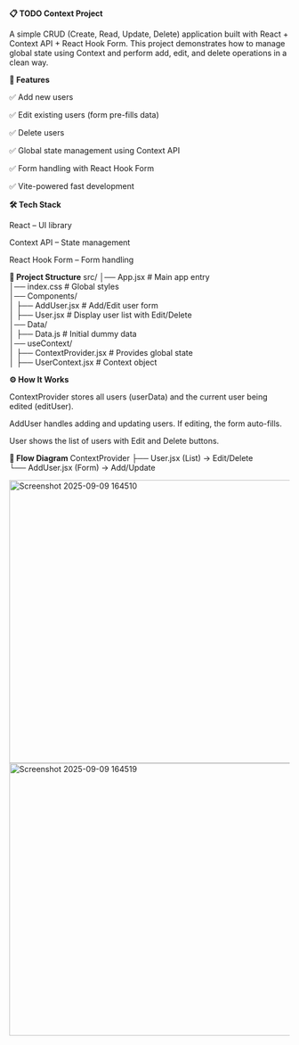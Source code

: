**📋 TODO Context Project**

A simple CRUD (Create, Read, Update, Delete) application built with React + Context API + React Hook Form.
This project demonstrates how to manage global state using Context and perform add, edit, and delete operations in a clean way.


**🚀 Features**

✅ Add new users

✅ Edit existing users (form pre-fills data)

✅ Delete users

✅ Global state management using Context API

✅ Form handling with React Hook Form

✅ Vite-powered fast development



**🛠️ Tech Stack**

React – UI library

Context API – State management

React Hook Form – Form handling



**📂 Project Structure**
src/
│── App.jsx                # Main app entry  
│── index.css               # Global styles  
│── Components/  
│   ├── AddUser.jsx         # Add/Edit user form  
│   ├── User.jsx            # Display user list with Edit/Delete  
│── Data/  
│   ├── Data.js             # Initial dummy data  
│── useContext/  
│   ├── ContextProvider.jsx # Provides global state  
│   ├── UserContext.jsx     # Context object  




**⚙️ How It Works**

ContextProvider stores all users (userData) and the current user being edited (editUser).

AddUser handles adding and updating users. If editing, the form auto-fills.

User shows the list of users with Edit and Delete buttons.



**📸 Flow Diagram**
ContextProvider
   ├── User.jsx (List) → Edit/Delete  
   └── AddUser.jsx (Form) → Add/Update 

  <img width="1200" height="508" alt="Screenshot 2025-09-09 164510" src="https://github.com/user-attachments/assets/f1ec39fc-6ad1-4fee-9508-7266fc1f1459" />
  <img width="1353" height="489" alt="Screenshot 2025-09-09 164519" src="https://github.com/user-attachments/assets/019d59b1-9b80-4c02-8a16-7aadf141d785" />



